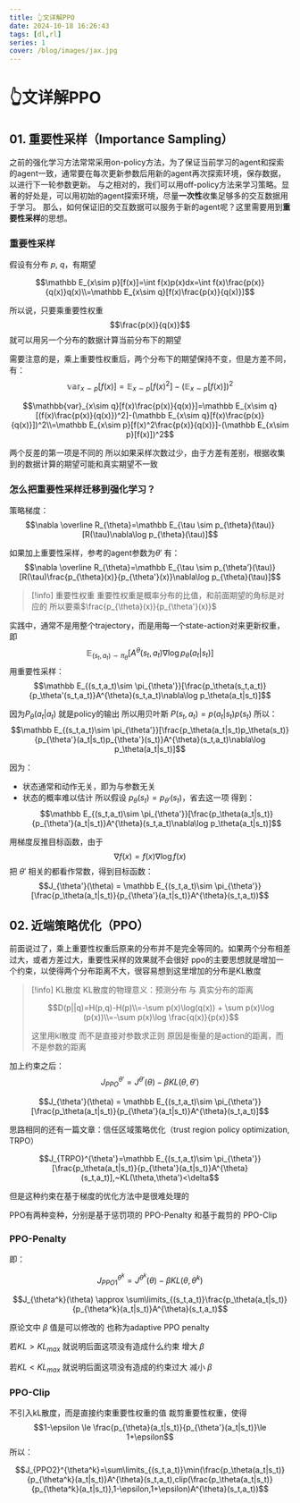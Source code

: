 ```yaml
---
title: 👆文详解PPO 
date: 2024-10-18 16:26:43
tags: [dl,rl]
series: 1
cover: /blog/images/jax.jpg
---
```

# 👆文详解PPO

## 01. 重要性采样（Importance Sampling）

之前的强化学习方法常常采用on-policy方法，为了保证当前学习的agent和探索的agent一致，通常要在每次更新参数后用新的agent再次探索环境，保存数据，以进行下一轮参数更新。
与之相对的，我们可以用off-policy方法来学习策略。显著的好处是，可以用初始的agent探索环境，尽量**一次性**收集足够多的交互数据用于学习。
那么，如何保证旧的交互数据可以服务于新的agent呢？这里需要用到**重要性采样**的思想。
### 重要性采样

假设有分布 $p$, $q$，有期望

$$\mathbb E_{x\sim p}[f(x)]=\int f(x)p(x)dx=\int f(x)\frac{p(x)}{q(x)}q(x)\\=\mathbb E_{x\sim q}[f(x)\frac{p(x)}{q(x)}]$$

所以说，只要乘重要性权重$$\frac{p(x)}{q(x)}$$
就可以用另一个分布的数据计算当前分布下的期望

需要注意的是，乘上重要性权重后，两个分布下的期望保持不变，但是方差不同，有：
$$\mathbb{var}_{x\sim p}[f(x)]=\mathbb E_{x\sim p}[f(x)^2]-(\mathbb E_{x\sim p}[f(x)])^2$$

$$\mathbb{var}_{x\sim q}[f(x)\frac{p(x)}{q(x)}]=\mathbb E_{x\sim q}[(f(x)\frac{p(x)}{q(x)})^2]-(\mathbb E_{x\sim q}[f(x)\frac{p(x)}{q(x)}])^2\\=\mathbb E_{x\sim p}[f(x)^2\frac{p(x)}{q(x)}]-(\mathbb E_{x\sim p}[f(x)])^2$$

两个反差的第一项是不同的 所以如果采样次数过少，由于方差有差别，根据收集到的数据计算的期望可能和真实期望不一致

### 怎么把重要性采样迁移到强化学习？

策略梯度：
$$\nabla \overline R_{\theta}=\mathbb E_{\tau \sim p_{\theta}(\tau)}[R(\tau)\nabla\log p_{\theta}(\tau)]$$

如果加上重要性采样，参考的agent参数为$\theta'$
有：
$$\nabla \overline R_{\theta}=\mathbb E_{\tau \sim p_{\theta’}(\tau)}[R(\tau)\frac{p_{\theta}(x)}{p_{\theta'}(x)}\nabla\log p_{\theta}(\tau)]$$

> [!info] 重要性权重
> 重要性权重是概率分布的比值，和前面期望的角标是对应的
> 所以要乘$\frac{p_{\theta}(x)}{p_{\theta'}(x)}$

实践中，通常不是用整个trajectory，而是用每一个state-action对来更新权重，即
$$\mathbb E_{(s_t,a_t)\sim \pi_{\theta}}[A^{\theta}(s_t,a_t)\nabla\log p_\theta(a_t|s_t)]$$
用重要性采样：
$$\mathbb E_{(s_t,a_t)\sim \pi_{\theta'}}[\frac{p_\theta(s_t,a_t)}{p_\theta'(s_t,a_t)}A^{\theta}(s_t,a_t)\nabla\log p_\theta(a_t|s_t)]$$

因为$P_\theta(a_t|a_t)$ 就是policy的输出
所以用贝叶斯
$P(s_t,a_t) = p(a_t|s_t)p(s_t)$
所以：
$$\mathbb E_{(s_t,a_t)\sim \pi_{\theta'}}[\frac{p_\theta(a_t|s_t)p_\theta(s_t)}{p_{\theta'}(a_t|s_t)p_{\theta'}(s_t)}A^{\theta}(s_t,a_t)\nabla\log p_\theta(a_t|s_t)]$$

因为：
- 状态通常和动作无关，即为与参数无关
- 状态的概率难以估计
所以假设 $p_\theta(s_t) = p_{\theta'}(s_t)$，省去这一项
得到：
$$\mathbb E_{(s_t,a_t)\sim \pi_{\theta'}}[\frac{p_\theta(a_t|s_t)}{p_{\theta'}(a_t|s_t)}A^{\theta}(s_t,a_t)\nabla\log p_\theta(a_t|s_t)]$$

用梯度反推目标函数，由于
$$\nabla f(x)=f(x)\nabla\log f(x)$$
把 $\theta'$ 相关的都看作常数，得到目标函数：
$$J_{\theta'}(\theta) = \mathbb E_{(s_t,a_t)\sim \pi_{\theta'}}[\frac{p_\theta(a_t|s_t)}{p_{\theta'}(a_t|s_t)}A^{\theta}(s_t,a_t))$$
## 02. 近端策略优化（PPO）

前面说过了，乘上重要性权重后原来的分布并不是完全等同的。如果两个分布相差过大，或者方差过大，重要性采样的效果就不会很好
ppo的主要思想就是增加一个约束，以使得两个分布距离不大，很容易想到这里增加的分布是KL散度

> [!info] KL散度
> KL散度的物理意义：预测分布 与 真实分布的距离
> 
> $$D(p||q)=H(p,q)-H(p)\\=-\sum p(x)\log(q(x)) + \sum p(x)\log (p(x))\\=-\sum p(x)\log \frac{q(x)}{p(x)}$$
> 
> 这里用kl散度 而不是直接对参数求正则 原因是衡量的是action的距离，而不是参数的距离

加上约束之后：
$$J_{PPO}^{\theta'}=J^{\theta'}(\theta)-\beta KL(\theta,\theta')$$

$$J_{\theta'}(\theta) = \mathbb E_{(s_t,a_t)\sim \pi_{\theta'}}[\frac{p_\theta(a_t|s_t)}{p_{\theta'}(a_t|s_t)}A^{\theta}(s_t,a_t)]$$

思路相同的还有一篇文章：信任区域策略优化（trust region policy optimization, TRPO）

$$J_{TRPO}^{\theta'}=\mathbb E_{(s_t,a_t)\sim \pi_{\theta'}}[\frac{p_\theta(a_t|s_t)}{p_{\theta'}(a_t|s_t)}A^{\theta}(s_t,a_t)],~KL(\theta,\theta')<\delta$$

但是这种约束在基于梯度的优化方法中是很难处理的

PPO有两种变种，分别是基于惩罚项的 PPO-Penalty 和基于裁剪的 PPO-Clip
### PPO-Penalty
即：

$$J_{PPO1}^{\theta^k}=J^{\theta^k}(\theta)-\beta KL(\theta,\theta^k)$$

$$J_{\theta^k}(\theta) \approx \sum\limits_{(s_t,a_t)}\frac{p_\theta(a_t|s_t)}{p_{\theta^k}(a_t|s_t)}A^{\theta}(s_t,a_t)$$

原论文中 $\beta$ 值是可以修改的 也称为adaptive PPO penalty

若$KL>KL_{max}$  就说明后面这项没有造成什么约束 增大 $\beta$

若$KL<KL_{max}$  就说明后面这项没有造成的约束过大 减小 $\beta$
### PPO-Clip
不引入kL散度，而是直接约束重要性权重的值
裁剪重要性权重，使得
$$1-\epsilon \le \frac{p_{\theta}(a_t|s_t)}{p_{\theta'}(a_t|s_t)}\le 1+\epsilon$$
所以：

$$J_{PPO2}^{\theta^k}=\sum\limits_{(s_t,a_t)}\min(\frac{p_\theta(a_t|s_t)}{p_{\theta^k}(a_t|s_t)}A^{\theta}(s_t,a_t),clip(\frac{p_\theta(a_t|s_t)}{p_{\theta^k}(a_t|s_t)},1-\epsilon,1+\epsilon)A^{\theta}(s_t,a_t))$$
